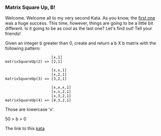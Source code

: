 ### Matrix Square Up, B!

Welcome. Welcome all to my very second Kata. As you know, the [first one](https://www.codewars.com/kata/5a8bcd980025e99381000099) was a huge success. This time, however, things are going to be a little bit different. Is it going to be as cool as the last one? Let's find out! Tell your friends!

Given an integer b greater than 0, create and return a b X b matrix with the following pattern:
```
                     [x,1]
matrixSquareUp(2) => [2,1]

                     [x,x,1]
                     [x,2,1]
matrixSquareUp(3) => [3,2,1]

                     [x,x,x,1]
                     [x,x,2,1]
                     [x,3,2,1]
matrixSquareUp(4) => [4,3,2,1]
```
Those are lowercase 'x'.

50 > b > 0

The link to this [kata](https://www.codewars.com/kata/matrix-square-up-b/java)
